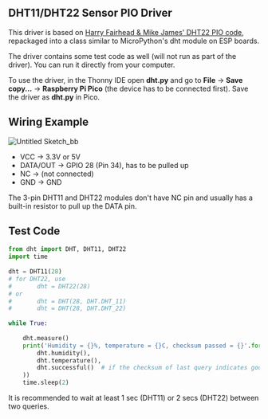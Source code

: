 ## DHT11/DHT22 Sensor PIO Driver

This driver is based on [Harry Fairhead & Mike James' DHT22 PIO code](https://www.i-programmer.info/programming/hardware/14572-the-pico-in-micropython-a-pio-driver-for-the-dht22.html?start=2), repackaged into a class similar to MicroPython's dht module on ESP boards.

The driver contains some test code as well (will not run as part of the driver). You can run it directly from your computer.

To use the driver, in the Thonny IDE open **dht.py** and go to **File** -> **Save copy...** -> **Raspberry Pi Pico** (the device has to be connected first). Save the driver as **dht.py** in Pico.

## Wiring Example

![Untitled Sketch_bb](https://user-images.githubusercontent.com/44191076/129920511-e2e7ba2d-118a-428d-9d83-16fe1435604f.png)

* VCC -> 3.3V or 5V
* DATA/OUT -> GPIO 28 (Pin 34), has to be pulled up
* NC -> (not connected)
* GND -> GND

The 3-pin DHT11 and DHT22 modules don't have NC pin and usually has a built-in resistor to pull up the DATA pin.

## Test Code

```python
from dht import DHT, DHT11, DHT22
import time
    
dht = DHT11(28)
# for DHT22, use
#       dht = DHT22(28)
# or
#       dht = DHT(28, DHT.DHT_11)
#       dht = DHT(28, DHT.DHT_22)
    
while True:
    
    dht.measure()
    print('Humidity = {}%, temperature = {}C, checksum passed = {}'.format(
        dht.humidity(),
        dht.temperature(),
        dht.successful()  # if the checksum of last query indicates good data
    ))
    time.sleep(2)
```

It is recommended to wait at least 1 sec (DHT11) or 2 secs (DHT22) between two queries.
